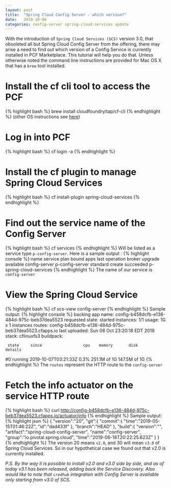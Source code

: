 ```yaml
---
layout: post
title:  "Spring Cloud Config Server - which version?"
date:   2019-10-08
categories: config-server spring-cloud-services update
---
```

With the introduction of `Spring Cloud Services (SCS)` version 3.0, that obsoleted all but Spring Cloud Config Server from the offering, there may arise a need to find out which version of a Config Service is currently installed in PCF Marketplace. This tutorial will help you do that. Unless otherwise noted the command line instructions are provided for Mac OS X that has a `brew` tool installed.

# Install the cf cli tool to access the PCF
{% highlight bash %}
brew install cloudfoundry/tap/cf-cli 
{% endhighlight %}
(other OS instructions see [here][cf-cli])

# Log in into PCF
{% highlight bash %}
cf login -a <PCF API URL>
{% endhighlight %}

# Install the cf plugin to manage Spring Cloud Services
{% highlight bash %}
cf install-plugin spring-cloud-services
{% endhighlight %}

# Find out the service name of the Config Server
{% highlight bash %}
cf services
{% endhighlight %}
Will be listed as a service type `p-config-server`. Here is a sample output :
{% highlight console %}
name            service           plan    bound apps   last operation     broker                    upgrade available
config-server   p-config-server   standard             create succeeded   p-spring-cloud-services
{% endhighlight %}
The name of our service is `config-server`

# View the Spring Cloud Service
{% highlight bash %}
cf scs-view config-server
{% endhighlight %}
Sample output:
{% highlight console %}
backing app name: config-b458dcfb-e136-484d-975c-beb37dea5523
requested state:  started
instances:        1/1
usage:            1G x 1 instances
routes:           config-b458dcfb-e136-484d-975c-beb37dea5523.cfapps.io
last uploaded:    Sun 06 Oct 23:20:18 EDT 2019
stack:            cflinuxfs3
buildpack:

     state     since                  cpu    memory       disk           details
#0   running   2019-10-07T03:21:33Z   0.3%   251.1M of 1G 147.5M of 1G
{% endhighlight %}
The `routes` represent the HTTP route to the `config-server`

# Fetch the info actuator on the service HTTP route
{% highlight bash %}
curl http://config-b458dcfb-e136-484d-975c-beb37dea5523.cfapps.io/actuator/info
{% endhighlight %}
Sample output:
{% highlight json %}
{
   "version":"20",
   "git":{
      "commit":{
         "time":"2019-05-15T01:46:22Z",
         "id":"dad433f"
      },
      "branch":"HEAD"
   },
   "build":{
      "version":"",
      "artifact":"spring-cloud-config-server",
      "name":"config-server",
      "group":"io.pivotal.spring.cloud",
      "time":"2019-06-18T20:22:25.623Z"
   }
}
{% endhighlight %}
The version 20 means `v2.0`, and 30 will mean `v3.0` of Spring Cloud Services. So in our hypothetical case we found out that v2.0 is currently installed. 

*P.S. By the way it is possible to install v2.0 and v3.0 side by side, and as of today v3.1 has been released, adding back the Service Discovery. Also would like to note that `credhub` integration with Config Server is available only starting from v3.0 of SCS.*

[cf-cli]: https://docs.pivotal.io/platform/2-7/cf-cli/install-go-cli.html

